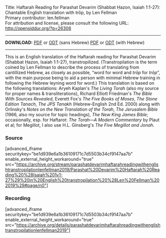 <html>
<head></head>
<body>
Title: Haftarah Reading for Parashat Devarim (Shabbat Ḥazon, Isaiah 1:1-27): Chantable English translation with trōp, by Len Fellman<br />
Primary contributor: len.fellman<br />
For attribution and license, please consult the following URL: <a href="http://opensiddur.org/?p=26306">http://opensiddur.org/?p=26306</a>
<p />
<hr />

<strong>DOWNLOAD:</strong> 
<a href="https://archive.org/download/parashatdevarimhaftarahreadingwithenglishtranstropilationlenfellman2019/Parashat%20Devarim%20Haftarah%20Reading%20%28Isaiah%201v1-27%29%20in%20English%20transtropilation%20%28Len%20Fellman%202019%29%20-%20english%20only.pdf">PDF</a> or <a href="https://archive.org/download/parashatdevarimhaftarahreadingwithenglishtranstropilationlenfellman2019/Parashat%20Devarim%20Haftarah%20Reading%20%28Isaiah%201v1-27%29%20in%20English%20transtropilation%20%28Len%20Fellman%202019%29%20-%20english%20only.odt">ODT</a> (sans Hebrew)
<a href="https://archive.org/download/parashatdevarimhaftarahreadingwithenglishtranstropilationlenfellman2019/Parashat%20Devarim%20Haftarah%20Reading%20%28Isaiah%201v1-27%29%20in%20English%20transtropilation%20%28Len%20Fellman%202019%29.pdf">PDF</a> or <a href="https://archive.org/download/parashatdevarimhaftarahreadingwithenglishtranstropilationlenfellman2019/Parashat%20Devarim%20Haftarah%20Reading%20%28Isaiah%201v1-27%29%20in%20English%20transtropilation%20%28Len%20Fellman%202019%29.odt">ODT</a> (with Hebrew)

<hr />

This is an English translation of the Haftarah reading for Parashat Devarim (Shabbat Ḥazon, Isaiah 1:1-27), transtropilized. (Transtropilation is the term coined by Len Fellman to describe the process of translating from cantillized Hebrew, as closely as possible, “word for word and <em>trōp</em> for <em>trōp</em>”, with the main purpose being to aid a person with minimal Hebrew training in following the Hebrew leyning word for word.) This translation is based on the following translations: Aryeh Kaplan's <em>The Living Torah</em> (also my source for proper names &amp; transliterations), Richard Elliott Friedman's <em>The Bible With Sources Revealed</em>, Everett Fox's <em>The Five Books of Moses</em>, <em>The Stone Edition Tanach</em>, <em>The JPS Tanakh</em> (Hebrew-English 2nd Ed. 2000) along with Orlinsky's <em>Notes on the New Translation of the Torah</em>, <em>The Jerusalem Bible</em> (1966, also my source for topic headings), <em>The New King James Bible</em>; occasionally, esp. for Haftarot: <em>The Torah—A Modern Commentary</em> by Plaut et al; for Megillot, I also use H.L. Ginsberg's <em>The Five Megillot and Jonah</em>.

<h3>Source</h3>

[advanced_iframe securitykey="be1d939e6a1b36109171c7d5503b34cf9147aa7b" enable_external_height_workaround="true" src="https://archive.org/stream/parashatdevarimhaftarahreadingwithenglishtranstropilationlenfellman2019/Parashat%20Devarim%20Haftarah%20Reading%20%28Isaiah%201v1-27%29%20in%20English%20transtropilation%20%28Len%20Fellman%202019%29#page/n0"]

<h3>Recording</h3>

[advanced_iframe securitykey="be1d939e6a1b36109171c7d5503b34cf9147aa7b" enable_external_height_workaround="true" src="https://archive.org/details/parashatdevarimhaftarahreadingwithenglishtranstropilationlenfellman2019"]
</body>
</html>